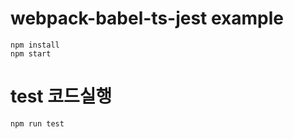 
# webpack-babel-ts-jest example

```shell
npm install
npm start
```

# test 코드실행
```shell
npm run test
```
